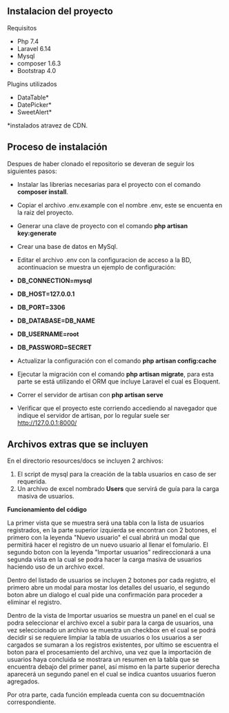 

## Instalacion del proyecto

Requisitos
- Php 7.4
- Laravel 6.14
- Mysql
- composer 1.6.3
- Bootstrap 4.0

Plugins utilizados
- DataTable*
- DatePicker*
- SweetAlert*

*instalados atravez de CDN.


## Proceso de instalación

Despues de haber clonado el repositorio se deveran de seguir los siguientes pasos:

- Instalar las librerias necesarias para el proyecto con el comando **composer install**.
- Copiar el archivo .env.example con el nombre .env, este se encuenta en la raiz del proyecto.
- Generar una clave de proyecto con el comando **php artisan key:generate**
- Crear una base de datos en MySql.
- Editar el archivo .env con la configuracion de acceso a la BD, acontinuacion se muestra un ejemplo de configuración:
- **DB_CONNECTION=mysql**
- **DB_HOST=127.0.0.1**
- **DB_PORT=3306**
- **DB_DATABASE=DB_NAME**
- **DB_USERNAME=root**
- **DB_PASSWORD=SECRET**

- Actualizar la configuración con el comando **php artisan config:cache**
- Ejecutar la migración con el comando **php artisan migrate**, para esta parte se está utilizando el ORM que incluye Laravel el cual es Eloquent.

- Correr el servidor de artisan con **php artisan serve**
- Verificar que el proyecto este corriendo accediendo al navegador que indique el servidor de artisan, por lo regular suele ser http://127.0.0.1:8000/


## Archivos extras que se incluyen
En el directorio resources/docs se incluyen 2 archivos:
1. El script de mysql para la creación de la tabla usuarios en caso de ser requerida.
2. Un archivo de excel nombrado **Users** que servirá de guía para la carga masiva de usuarios.


**Funcionamiento del código**

La primer vista que se muestra será una tabla con la lista de usuarios registrados, en la parte superior izquierda se encontran con 2 botones, el primero con la leyenda "Nuevo usuario" el cual abrirá un modal que permitirá hacer el registro de un nuevo usuario al llenar el fomulario.
El segundo boton con la leyenda "Importar usuarios" redireccionará a una segunda vista en la cual se podra hacer la carga masiva de usuarios haciendo uso de un archivo excel.

Dentro del listado de usuarios se incluyen 2 botones por cada registro, el primero abre un modal para mostar los detalles del usuario, el segundo boton abre un dialogo el cual pide una confirmación para proceder a eliminar el registro.

Dentro de la vista de Importar usuarios se muestra un panel en el cual se podra seleccionar el archivo excel a subir para la carga de usuarios, una vez seleccionado un archivo se muestra un checkbox en el cual se podrá decidir si se requiere limpiar la tabla de usuarios o los usuarios a ser cargados se sumaran a los registros existentes, por ultimo se escuentra el boton para el procesamiento del archivo, una vez que la importación de usuarios haya concluida se mostrara un resumen en la tabla que se encuentra debajo del primer panel, así mismo en la parte superior derecha aparecerá un segundo panel en el cual se indica cuantos usuarios fueron agregados.



Por otra parte, cada función empleada cuenta con su docuemtnación correspondiente.